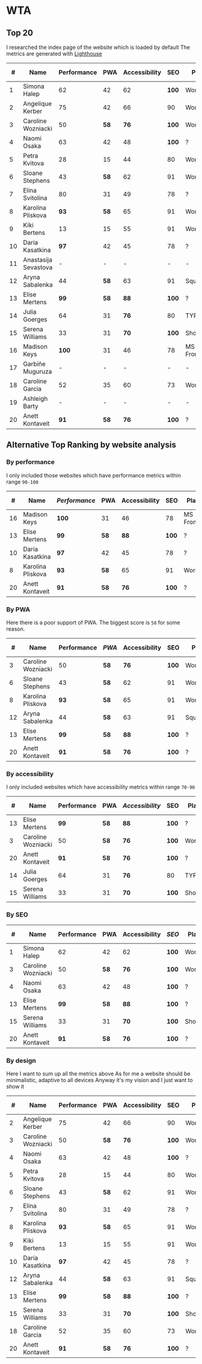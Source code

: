 # WTA

## Top 20

I researched the index page of the website which is loaded by default
The metrics are generated with [Lighthouse](https://developers.google.com/web/tools/lighthouse/)

| \# | Name | Performance | PWA | Accessibility | SEO | Platform | JS Framework | Link |
| --- | --- | --- | --- | --- | --- | --- | --- | --- |
| 1 | Simona Halep | 62 | 42 | 62 | __100__ | Wordpress | jQuery | [simona-halep.net](simona-halep.net) |
| 2 | Angelique Kerber | 75 | 42 | 66 | 90 | Wordpress | jQuery | [angelique-kerber.de/en/](angelique-kerber.de/en/) |
| 3 | Caroline Wozniacki | 50 | __58__ | __76__ | __100__ | Wordpress | jQuery | [carolinewozniacki.com](carolinewozniacki.com) |
| 4 | Naomi Osaka | 63 | 42 | 48 | __100__ | ? | jQuery | [naomiosaka.com/en/](naomiosaka.com/en/) |
| 5 | Petra Kvitova | 28 | 15 | 44 | 80 | Wordpress | jQuery | [http://petrakvitova.net/](http://petrakvitova.net/) |
| 6 | Sloane Stephens | 43 | __58__ | 62 | 91 | Wordpress | jQuery | [sloanestephens.com](sloanestephens.com) | 
| 7 | Elina Svitolina | 80 | 31 | 49 | 78 | ? | jQuery | [http://svitolina.com/](http://svitolina.com/) |
| 8 | Karolina Pliskova | __93__ | __58__ | 65 | 91 | Wordpress | jQuery | [karolina-pliskova.com/en/](karolina-pliskova.com/en/) |
| 9 | Kiki Bertens | 13 | 15 | 55 | 91 | Wordpress | TweenMax, jQuery | [kikibertens.nl/?lang=en](kikibertens.nl/?lang=en) |
| 10 | Daria Kasatkina | __97__ | 42 | 45 | 78 | ? | jQuery + Lua | [kasatkina.net/](kasatkina.net/) |
| 11 | Anastasija Sevastova | - | - | - | - | - | - | no website |
| 12 | Aryna Sabalenka | 44 | __58__ | 63 | 91 | Squarespace | YUI | [arynasabalenka.com](arynasabalenka.com) |
| 13 | Elise Mertens | __99__ | __58__ | __88__ | __100__ | ? | Vue | [elisemertens.be](elisemertens.be) |
| 14 | Julia Goerges | 64 | 31 | __76__ | 80 | TYPO3 | Prototype | [julia-goerges.com](julia-goerges.com) |
| 15 | Serena Williams | 33 | 31 | __70__ | __100__ | Shopify | Handlebars | [serenawilliams.com](serenawilliams.com) |
| 16 | Madison Keys | __100__ | 31 | 46 | 78 | MS FrontPage | - | [madisonkeys.com/index.htm](madisonkeys.com/index.htm) |
| 17 | Garbiñe Muguruza | - | - | - | - | - | - | [garbinesapp.com (down now)](garbinesapp.com) |
| 18 | Caroline Garcia | 52 | 35 | 60 | 73 | Wordpress | jQuery | [caro-garcia.com/en/](caro-garcia.com/en/) |
| 19 | Ashleigh Barty | - | - | - | - | - | - | no website |
| 20 | Anett Kontaveit | __91__ | __58__ | __76__ | __100__ | ? | jQuery | [anettkontaveit.ee/en](anettkontaveit.ee/en) | 

## Alternative Top Ranking by website analysis

### By performance

I only included those websites which have performance metrics within range `90-100`

| \# | Name | *__Performance__* | PWA | Accessibility | SEO | Platform | JS Framework | Link |
| --- | --- | --- | --- | --- | --- | --- | --- | --- |
| 16 | Madison Keys | __100__ | 31 | 46 | 78 | MS FrontPage | - | [madisonkeys.com/index.htm](madisonkeys.com/index.htm) |
| 13 | Elise Mertens | __99__ | __58__ | __88__ | __100__ | ? | Vue | [elisemertens.be](elisemertens.be) |
| 10 | Daria Kasatkina | __97__ | 42 | 45 | 78 | ? | jQuery + Lua | [kasatkina.net/](kasatkina.net/) |
| 8 | Karolina Pliskova | __93__ | __58__ | 65 | 91 | Wordpress | jQuery | [karolina-pliskova.com/en/](karolina-pliskova.com/en/) |
| 20 | Anett Kontaveit | __91__ | __58__ | __76__ | __100__ | ? | jQuery | [anettkontaveit.ee/en](anettkontaveit.ee/en) | 

### By PWA

Here there is a poor support of PWA. The biggest score is `58` for some reason.

| \# | Name | Performance | *__PWA__* | Accessibility | SEO | Platform | JS Framework | Link |
| --- | --- | --- | --- | --- | --- | --- | --- | --- |
| 3 | Caroline Wozniacki | 50 | __58__ | __76__ | __100__ | Wordpress | jQuery | [carolinewozniacki.com](carolinewozniacki.com) |
| 6 | Sloane Stephens | 43 | __58__ | 62 | 91 | Wordpress | jQuery | [sloanestephens.com](sloanestephens.com) | 
| 8 | Karolina Pliskova | __93__ | __58__ | 65 | 91 | Wordpress | jQuery | [karolina-pliskova.com/en/](karolina-pliskova.com/en/) |
| 12 | Aryna Sabalenka | 44 | __58__ | 63 | 91 | Squarespace | YUI | [arynasabalenka.com](arynasabalenka.com) |
| 13 | Elise Mertens | __99__ | __58__ | __88__ | __100__ | ? | Vue | [elisemertens.be](elisemertens.be) |
| 20 | Anett Kontaveit | __91__ | __58__ | __76__ | __100__ | ? | jQuery | [anettkontaveit.ee/en](anettkontaveit.ee/en) | 

### By accessibility

I only included websites which have accessibility metrics within range `70-90`

| \# | Name | Performance | PWA | *__Accessibility__* | SEO | Platform | JS Framework | Link |
| --- | --- | --- | --- | --- | --- | --- | --- | --- |
| 13 | Elise Mertens | __99__ | __58__ | __88__ | __100__ | ? | Vue | [elisemertens.be](elisemertens.be) |
| 3 | Caroline Wozniacki | 50 | __58__ | __76__ | __100__ | Wordpress | jQuery | [carolinewozniacki.com](carolinewozniacki.com) |
| 20 | Anett Kontaveit | __91__ | __58__ | __76__ | __100__ | ? | jQuery | [anettkontaveit.ee/en](anettkontaveit.ee/en) | 
| 14 | Julia Goerges | 64 | 31 | __76__ | 80 | TYPO3 | Prototype | [julia-goerges.com](julia-goerges.com) |
| 15 | Serena Williams | 33 | 31 | __70__ | __100__ | Shopify | Handlebars | [serenawilliams.com](serenawilliams.com) |

### By SEO

| \# | Name | Performance | PWA | Accessibility | *__SEO__* | Platform | JS Framework | Link |
| --- | --- | --- | --- | --- | --- | --- | --- | --- |
| 1 | Simona Halep | 62 | 42 | 62 | __100__ | Wordpress | jQuery | [simona-halep.net](simona-halep.net) |
| 3 | Caroline Wozniacki | 50 | __58__ | __76__ | __100__ | Wordpress | jQuery | [carolinewozniacki.com](carolinewozniacki.com) |
| 4 | Naomi Osaka | 63 | 42 | 48 | __100__ | ? | jQuery | [naomiosaka.com/en/](naomiosaka.com/en/) |
| 13 | Elise Mertens | __99__ | __58__ | __88__ | __100__ | ? | Vue | [elisemertens.be](elisemertens.be) |
| 15 | Serena Williams | 33 | 31 | __70__ | __100__ | Shopify | Handlebars | [serenawilliams.com](serenawilliams.com) |
| 20 | Anett Kontaveit | __91__ | __58__ | __76__ | __100__ | ? | jQuery | [anettkontaveit.ee/en](anettkontaveit.ee/en) | 

### By design

Here I want to sum up all the metrics above
As for me a website should be minimalistic, adaptive to all devices
Anyway it's my vision and I just want to show it

| \# | Name | Performance | PWA | Accessibility | SEO | Platform | JS Framework | Link |
| --- | --- | --- | --- | --- | --- | --- | --- | --- |
| 2 | Angelique Kerber | 75 | 42 | 66 | 90 | Wordpress | jQuery | [angelique-kerber.de/en/](angelique-kerber.de/en/) |
| 3 | Caroline Wozniacki | 50 | __58__ | __76__ | __100__ | Wordpress | jQuery | [carolinewozniacki.com](carolinewozniacki.com) |
| 4 | Naomi Osaka | 63 | 42 | 48 | __100__ | ? | jQuery | [naomiosaka.com/en/](naomiosaka.com/en/) |
| 5 | Petra Kvitova | 28 | 15 | 44 | 80 | Wordpress | jQuery | [http://petrakvitova.net/](http://petrakvitova.net/) |
| 6 | Sloane Stephens | 43 | __58__ | 62 | 91 | Wordpress | jQuery | [sloanestephens.com](sloanestephens.com) | 
| 7 | Elina Svitolina | 80 | 31 | 49 | 78 | ? | jQuery | [http://svitolina.com/](http://svitolina.com/) |
| 8 | Karolina Pliskova | __93__ | __58__ | 65 | 91 | Wordpress | jQuery | [karolina-pliskova.com/en/](karolina-pliskova.com/en/) |
| 9 | Kiki Bertens | 13 | 15 | 55 | 91 | Wordpress | TweenMax, jQuery | [kikibertens.nl/?lang=en](kikibertens.nl/?lang=en) |
| 10 | Daria Kasatkina | __97__ | 42 | 45 | 78 | ? | jQuery + Lua | [kasatkina.net/](kasatkina.net/) |
| 12 | Aryna Sabalenka | 44 | __58__ | 63 | 91 | Squarespace | YUI | [arynasabalenka.com](arynasabalenka.com) |
| 13 | Elise Mertens | __99__ | __58__ | __88__ | __100__ | ? | Vue | [elisemertens.be](elisemertens.be) |
| 15 | Serena Williams | 33 | 31 | __70__ | __100__ | Shopify | Handlebars | [serenawilliams.com](serenawilliams.com) |
| 18 | Caroline Garcia | 52 | 35 | 60 | 73 | Wordpress | jQuery | [caro-garcia.com/en/](caro-garcia.com/en/) |
| 20 | Anett Kontaveit | __91__ | __58__ | __76__ | __100__ | ? | jQuery | [anettkontaveit.ee/en](anettkontaveit.ee/en) | 
  
